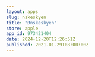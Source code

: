 ```yaml
---
layout: apps
slug: nskeskyen
title: "Ønskeskyen"
store: apple
app_id: 973421404
date: 2024-12-20T12:26:51Z
published: 2021-01-29T08:00:00Z
---
```

